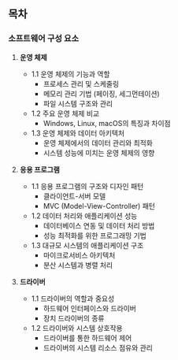 ## 목차

### **소프트웨어 구성 요소**

1. **운영 체제**
   - 1.1 운영 체제의 기능과 역할
     - 프로세스 관리 및 스케줄링
     - 메모리 관리 기법 (페이징, 세그먼테이션)
     - 파일 시스템 구조와 관리
   - 1.2 주요 운영 체제 비교
     - Windows, Linux, macOS의 특징과 차이점
   - 1.3 운영 체제와 데이터 아키텍처
     - 운영 체제에서의 데이터 관리와 최적화
     - 시스템 성능에 미치는 운영 체제의 영향

2. **응용 프로그램**
   - 1.1 응용 프로그램의 구조와 디자인 패턴
     - 클라이언트-서버 모델
     - MVC (Model-View-Controller) 패턴
   - 1.2 데이터 처리와 애플리케이션 성능
     - 데이터베이스 연동 및 데이터 처리 방법
     - 성능 최적화를 위한 프로그래밍 기법
   - 1.3 대규모 시스템의 애플리케이션 구조
     - 마이크로서비스 아키텍처
     - 분산 시스템과 병렬 처리

3. **드라이버**
   - 1.1 드라이버의 역할과 중요성
     - 하드웨어 인터페이스와 드라이버
     - 장치 드라이버의 종류
   - 1.2 드라이버와 시스템 상호작용
     - 드라이버를 통한 하드웨어 제어
     - 드라이버의 시스템 리소스 점유와 관리
